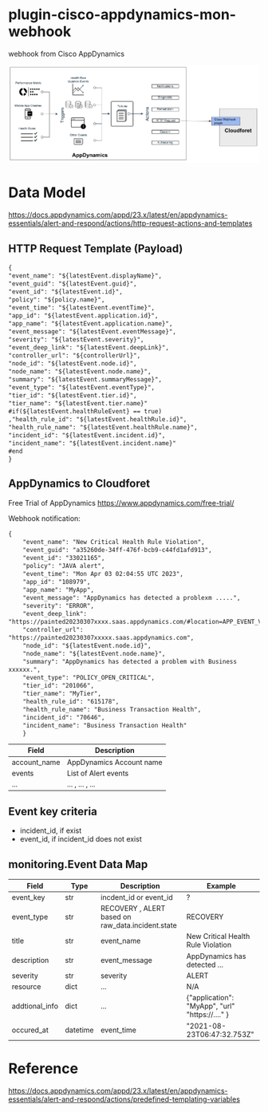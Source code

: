 # plugin-cisco-appdynamics-mon-webhook
webhook from Cisco AppDynamics

![Architecture](docs/en/appdynamics-webhook-architecture.png)

# Data Model

https://docs.appdynamics.com/appd/23.x/latest/en/appdynamics-essentials/alert-and-respond/actions/http-request-actions-and-templates

## HTTP Request Template (Payload)

~~~
{
"event_name": "${latestEvent.displayName}",
"event_guid": "${latestEvent.guid}",
"event_id": "${latestEvent.id}",
"policy": "${policy.name}",
"event_time": "${latestEvent.eventTime}",
"app_id": "${latestEvent.application.id}",
"app_name": "${latestEvent.application.name}",
"event_message": "${latestEvent.eventMessage}",
"severity": "${latestEvent.severity}",
"event_deep_link": "${latestEvent.deepLink}",
"controller_url": "${controllerUrl}",
"node_id": "${latestEvent.node.id}",
"node_name": "${latestEvent.node.name}",
"summary": "${latestEvent.summaryMessage}",
"event_type": "${latestEvent.eventType}",
"tier_id": "${latestEvent.tier.id}",
"tier_name": "${latestEvent.tier.name}"
#if(${latestEvent.healthRuleEvent} == true)
,"health_rule_id": "${latestEvent.healthRule.id}",
"health_rule_name": "${latestEvent.healthRule.name}",
"incident_id": "${latestEvent.incident.id}",
"incident_name": "${latestEvent.incident.name}"
#end
}
~~~

## AppDynamics to Cloudforet

Free Trial of AppDynamics
https://www.appdynamics.com/free-trial/


Webhook notification:

~~~
{
    "event_name": "New Critical Health Rule Violation",
    "event_guid": "a35260de-34ff-476f-bcb9-c44fd1afd913",
    "event_id": "33021165",
    "policy": "JAVA alert",
    "event_time": "Mon Apr 03 02:04:55 UTC 2023",
    "app_id": "108979",
    "app_name": "MyApp",
    "event_message": "AppDynamics has detected a problexm .....",
    "severity": "ERROR",
    "event_deep_link": "https://painted20230307xxxx.saas.appdynamics.com/#location=APP_EVENT_Vxxxx",
    "controller_url": "https://painted20230307xxxxx.saas.appdynamics.com",
    "node_id": "${latestEvent.node.id}",
    "node_name": "${latestEvent.node.name}",
    "summary": "AppDynamics has detected a problem with Business xxxxxx.",
    "event_type": "POLICY_OPEN_CRITICAL",
    "tier_id": "201066",
    "tier_name": "MyTier",
    "health_rule_id": "615178",
    "health_rule_name": "Business Transaction Health",
    "incident_id": "70646",
    "incident_name": "Business Transaction Health"
    }
~~~

| Field 	| Description |
| ---   	| ---     |
| account_name		| AppDynamics Account name |
| events       | List of Alert events      |
| ...  	| ... , ... , ...    |

## Event key criteria

* incident_id, if exist
* event_id, if incident_id does not exist

## monitoring.Event Data Map
| Field		| Type | Description	| Example	|
| ---      | ---     | ---           | ---           |
| event_key | str | incdent_id or event_id | ? |
| event_type |  str  | RECOVERY , ALERT based on raw_data.incident.state | RECOVERY	|
| title | str	| event_name	| New Critical Health Rule Violation	|
| description | str | event_message	| AppDynamics has detected ...		|
| severity | str  | severity | ALERT	|
| resource | dict | ...		| N/A	|
| addtional_info | dict | ... 	| {"application": "MyApp", "url" "https://...." } |
| occured_at | datetime | event_time | "2021-08-23T06:47:32.753Z" |

# Reference

https://docs.appdynamics.com/appd/23.x/latest/en/appdynamics-essentials/alert-and-respond/actions/predefined-templating-variables

